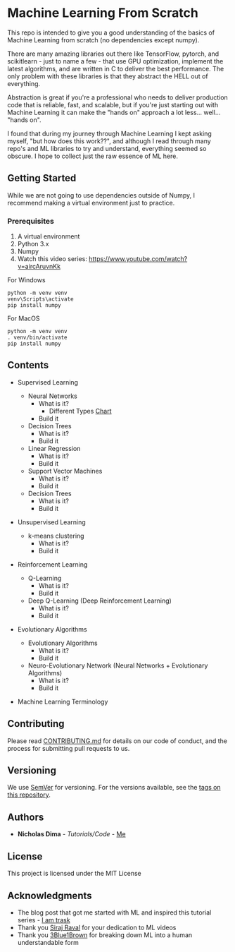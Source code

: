 # Machine Learning From Scratch

This repo is intended to give you a good understanding of the basics of Machine Learning
from scratch (no dependencies except numpy). 

There are many amazing libraries out there like TensorFlow, pytorch, and scikitlearn - just to name a few - that use GPU optimization, implement the latest algorithms, and are written in C to deliver the best performance. 
The only problem with these libraries is that they abstract the HELL out of everything. 

Abstraction is great if you're a professional who needs to deliver production code that is reliable, 
fast, and scalable, but if you're just starting out with Machine Learning it can make the "hands on" approach a lot less... well... "hands on".

I found that during my journey through Machine Learning I kept asking myself, "but how does this work??",
and although I read through many repo's and ML libraries to try and understand, everything seemed
so obscure. I hope to collect just the raw essence of ML here.

## Getting Started

While we are not going to use dependencies outside of Numpy, I recommend making a virtual environment
just to practice.

### Prerequisites

1) A virtual environment
2) Python 3.x
3) Numpy
4) Watch this video series: https://www.youtube.com/watch?v=aircAruvnKk

For Windows
```
python -m venv venv
venv\Scripts\activate
pip install numpy
```

For MacOS
```
python -m venv venv
. venv/bin/activate
pip install numpy
```

## Contents

* Supervised Learning
	* Neural Networks
		* What is it?
			* Different Types [Chart](https://cdn-images-1.medium.com/max/1000/1*cuTSPlTq0a_327iTPJyD-Q.png)
		* Build it
	* Decision Trees
		* What is it?
		* Build it
	* Linear Regression
		* What is it?
		* Build it
	* Support Vector Machines
		* What is it?
		* Build it
	* Decision Trees
		* What is it?
		* Build it

* Unsupervised Learning
	* k-means clustering
		* What is it?
		* Build it

* Reinforcement Learning
	* Q-Learning
		* What is it?
		* Build it
	* Deep Q-Learning (Deep Reinforcement Learning)
		* What is it?
		* Build it

* Evolutionary Algorithms
	* Evolutionary Algorithms
		* What is it?
		* Build it
	* Neuro-Evolutionary Network (Neural Networks + Evolutionary Algorithms)
		* What is it?
		* Build it

* Machine Learning Terminology

## Contributing

Please read [CONTRIBUTING.md](https://gist.github.com/PurpleBooth/b24679402957c63ec426) for details on our code of conduct, and the process for submitting pull requests to us.

## Versioning

We use [SemVer](http://semver.org/) for versioning. For the versions available, see the [tags on this repository](https://github.com/your/project/tags). 

## Authors

* **Nicholas Dima** - *Tutorials/Code* - [Me](www.nickdima.com)

## License

This project is licensed under the MIT License

## Acknowledgments

* The blog post that got me started with ML and inspired this tutorial series - [I am trask](https://iamtrask.github.io/2015/07/12/basic-python-network/)
* Thank you [Siraj Raval](https://www.youtube.com/channel/UCWN3xxRkmTPmbKwht9FuE5A) for your dedication to ML videos
* Thank you [3Blue1Brown](https://www.youtube.com/channel/UCYO_jab_esuFRV4b17AJtAw) for breaking down ML into a human understandable form

